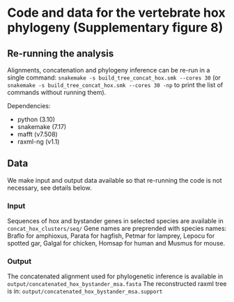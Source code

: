 # Code and data for the vertebrate hox phylogeny (Supplementary figure 8)

## Re-running the analysis

Alignments, concatenation and phylogeny inference can be re-run in a single command: `snakemake -s build_tree_concat_hox.smk --cores 30` (or `snakemake -s build_tree_concat_hox.smk --cores 30 -np` to print the list of commands without running them).

Dependencies:
- python (3.10)
- snakemake (7.17)
- mafft (v7.508)
- raxml-ng (v1.1)

## Data

We make input and output data available so that re-running the code is not necessary, see details below.

### Input

Sequences of hox and bystander genes in selected species are available in `concat_hox_clusters/seq/`
Gene names are preprended with species names: Braflo for amphioxus, Parata for hagfish, Petmar for lamprey, Lepocu for spotted gar, Galgal for chicken, Homsap for human and Musmus for mouse.

### Output

The concatenated alignment used for phylogenetic inference is available in `output/concatenated_hox_bystander_msa.fasta`
The reconstructed raxml tree is in: `output/concatenated_hox_bystander_msa.support`